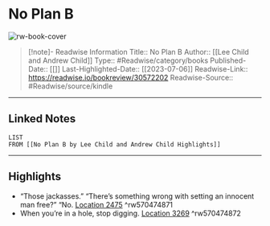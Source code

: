 # No Plan B

![rw-book-cover](https://m.media-amazon.com/images/I/81XnZPCUpxL._SY160.jpg)
<br>
>[!note]- Readwise Information
>Title:: No Plan B
>Author:: [[Lee Child and Andrew Child]]
>Type:: #Readwise/category/books
>Published-Date:: [[]]
>Last-Highlighted-Date:: [[2023-07-06]]
>Readwise-Link:: https://readwise.io/bookreview/30572202
>Readwise-Source:: #Readwise/source/kindle
--- 

## Linked Notes
```dataview
LIST
FROM [[No Plan B by Lee Child and Andrew Child Highlights]]
```

---

## Highlights
- “Those jackasses.” “There’s something wrong with setting an innocent man free?” “No. [Location 2475](https://readwise.io/open/570474871) ^rw570474871
- When you’re in a hole, stop digging. [Location 3269](https://readwise.io/open/570474872) ^rw570474872
